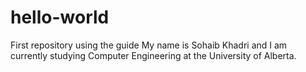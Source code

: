 # hello-world
First repository using the guide
My name is Sohaib Khadri and I am currently studying Computer Engineering at the University of Alberta.
